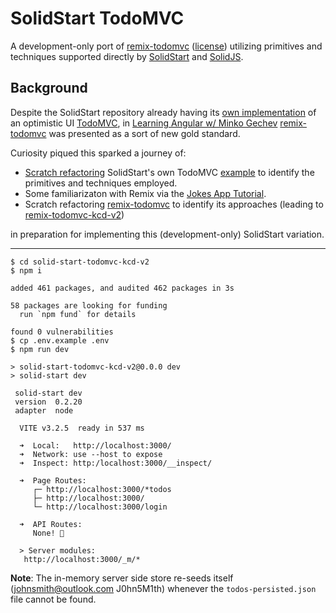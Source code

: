 # SolidStart TodoMVC

A development-only port of [remix-todomvc](https://github.com/kentcdodds/remix-todomvc) ([license](https://github.com/kentcdodds/remix-todomvc/blob/main/LICENSE.md)) utilizing primitives and techniques supported directly by [SolidStart](https://start.solidjs.com/) and [SolidJS](https://www.solidjs.com/).

## Background

Despite the SolidStart repository already having its [own implementation](https://github.com/solidjs/solid-start/tree/main/examples/todomvc) of an optimistic UI [TodoMVC](https://todomvc.com/), in [Learning Angular w/ Minko Gechev](https://youtu.be/tfxxeknwsi8?t=12032) [remix-todomvc](https://github.com/kentcdodds/remix-todomvc) was presented as a sort of new gold standard.

Curiosity piqued this sparked a journey of:
- [Scratch refactoring](https://xp123.com/articles/scratch-refactoring/) SolidStart's own TodoMVC [example](https://github.com/solidjs/solid-start/tree/main/examples/todomvc) to identify the primitives and techniques employed.
- Some familiarizaton with Remix via the [Jokes App Tutorial](https://remix.run/docs/en/v1/tutorials/jokes).
- Scratch refactoring [remix-todomvc](https://github.com/kentcdodds/remix-todomvc) to identify its approaches (leading to [remix-todomvc-kcd-v2](https://github.com/peerreynders/remix-todomvc-kcd-v2))

in preparation for implementing this (development-only) SolidStart variation.

---
```shell
$ cd solid-start-todomvc-kcd-v2
$ npm i

added 461 packages, and audited 462 packages in 3s

58 packages are looking for funding
  run `npm fund` for details

found 0 vulnerabilities
$ cp .env.example .env
$ npm run dev

> solid-start-todomvc-kcd-v2@0.0.0 dev
> solid-start dev

 solid-start dev 
 version  0.2.20
 adapter  node

  VITE v3.2.5  ready in 537 ms

  ➜  Local:   http://localhost:3000/
  ➜  Network: use --host to expose
  ➜  Inspect: http:/localhost:3000/__inspect/

  ➜  Page Routes:
     ┌─ http://localhost:3000/*todos
     ├─ http://localhost:3000/
     └─ http://localhost:3000/login

  ➜  API Routes:
     None! 👻

  > Server modules: 
   http://localhost:3000/_m/*
```

**Note**: The in-memory server side store re-seeds itself (johnsmith@outlook.com J0hn5M1th) whenever the `todos-persisted.json` file cannot be found.
